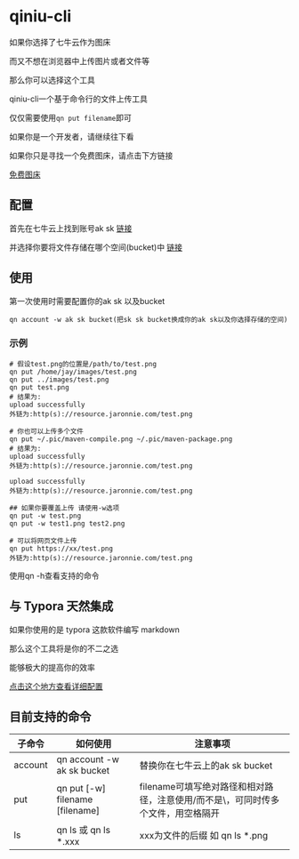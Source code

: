 # qiniu-cli

如果你选择了七牛云作为图床

而又不想在浏览器中上传图片或者文件等

那么你可以选择这个工具

qiniu-cli一个基于命令行的文件上传工具

仅仅需要使用`qn put filename`即可

如果你是一个开发者，请继续往下看

如果你只是寻找一个免费图床，请点击下方链接

[免费图床](free-pic)

## 配置

首先在七牛云上找到账号ak sk [链接](https://portal.qiniu.com/user/key)

并选择你要将文件存储在哪个空间(bucket)中 [链接](https://portal.qiniu.com/kodo/bucket)

## 使用

第一次使用时需要配置你的ak sk 以及bucket

`qn account -w ak sk bucket(把sk sk bucket换成你的ak sk以及你选择存储的空间)`

### 示例

```shell
# 假设test.png的位置是/path/to/test.png
qn put /home/jay/images/test.png
qn put ../images/test.png
qn put test.png
# 结果为:
upload successfully
外链为:http(s)://resource.jaronnie.com/test.png

# 你也可以上传多个文件
qn put ~/.pic/maven-compile.png ~/.pic/maven-package.png
# 结果为:
upload successfully
外链为:http(s)://resource.jaronnie.com/test.png

upload successfully
外链为:http(s)://resource.jaronnie.com/test.png

## 如果你要覆盖上传 请使用-w选项
qn put -w test.png
qn put -w test1.png test2.png

# 可以将网页文件上传
qn put https://xx/test.png
外链为:http(s)://resource.jaronnie.com/test.png
```

使用qn -h查看支持的命令

## 与 Typora 天然集成

如果你使用的是 typora 这款软件编写 markdown 

那么这个工具将是你的不二之选

能够极大的提高你的效率

[点击这个地方查看详细配置](docs/typora.md)

## 目前支持的命令

| 子命令  | 如何使用                   | 注意事项                                                     |
| ------- | -------------------------- | ------------------------------------------------------------ |
| account | qn account -w ak sk bucket | 替换你在七牛云上的ak sk bucket                               |
| put     | qn put [-w] filename [filename] | filename可填写绝对路径和相对路径，注意使用/而不是\，可同时传多个文件，用空格隔开 |
| ls      | qn ls 或 qn ls *.xxx       | xxx为文件的后缀 如 qn ls *.png                               |
